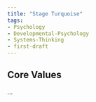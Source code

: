 ```yaml
---
title: "Stage Turquoise"
tags:
- Psychology
- Developmental-Psychology
- Systems-Thinking
- first-draft
---
```


## Core Values

...

